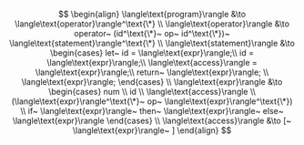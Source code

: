 $$
\begin{align}
\langle\text{program}\rangle &\to \langle\text{operator}\rangle^\text{\*}
\\
\langle\text{operator}\rangle &\to operator~ (id^\text{\*}~ op~ id^\text{\*})~ \langle\text{statement}\rangle^\text{\*}
\\
\langle\text{statement}\rangle &\to \begin{cases} let~ id = \langle\text{expr}\rangle;\\
                       id = \langle\text{expr}\rangle;\\
                       \langle\text{access}\rangle = \langle\text{expr}\rangle;\\
                       return~ \langle\text{expr}\rangle; \\
                       \langle\text{expr}\rangle; \end{cases}
\\
\langle\text{expr}\rangle &\to \begin{cases} num \\
                    id \\
                    \langle\text{access}\rangle \\
                    (\langle\text{expr}\rangle^\text{\*}~ op~ \langle\text{expr}\rangle^\text{\*}) \\
                    if~ \langle\text{expr}\rangle~ then~ \langle\text{expr}\rangle~ else~ \langle\text{expr}\rangle
                    \end{cases}
\\
\langle\text{access}\rangle &\to [~ \langle\text{expr}\rangle~ ]
\end{align}
$$
